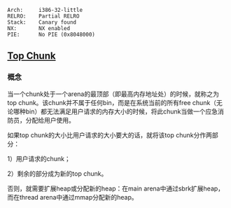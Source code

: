     Arch:     i386-32-little
    RELRO:    Partial RELRO
    Stack:    Canary found
    NX:       NX enabled
    PIE:      No PIE (0x8048000)

## [Top Chunk](https://www.cnblogs.com/alisecurity/p/5486458.html)
### 概念
当一个chunk处于一个arena的最顶部（即最高内存地址处）的时候，就称之为top chunk。该chunk并不属于任何bin，而是在系统当前的所有free chunk（无论哪种bin）都无法满足用户请求的内存大小的时候，将此chunk当做一个应急消防员，分配给用户使用。

如果top chunk的大小比用户请求的大小要大的话，就将该top chunk分作两部分：

1）用户请求的chunk；

2）剩余的部分成为新的top chunk。

否则，就需要扩展heap或分配新的heap：在main arena中通过sbrk扩展heap，而在thread arena中通过mmap分配新的heap。